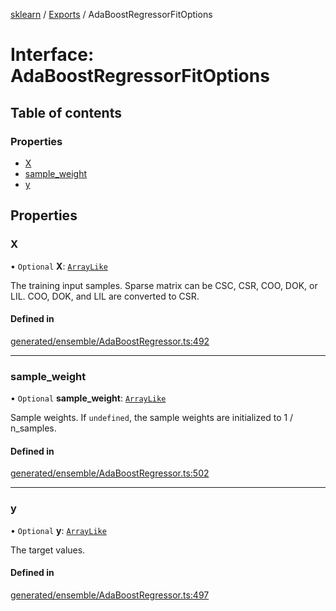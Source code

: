[sklearn](../readme.md) / [Exports](../modules.md) / AdaBoostRegressorFitOptions

# Interface: AdaBoostRegressorFitOptions

## Table of contents

### Properties

- [X](AdaBoostRegressorFitOptions.md#x)
- [sample\_weight](AdaBoostRegressorFitOptions.md#sample_weight)
- [y](AdaBoostRegressorFitOptions.md#y)

## Properties

### X

• `Optional` **X**: [`ArrayLike`](../modules.md#arraylike)

The training input samples. Sparse matrix can be CSC, CSR, COO, DOK, or LIL. COO, DOK, and LIL are converted to CSR.

#### Defined in

[generated/ensemble/AdaBoostRegressor.ts:492](https://github.com/transitive-bullshit/scikit-learn-ts/blob/367336a/packages/sklearn/src/generated/ensemble/AdaBoostRegressor.ts#L492)

___

### sample\_weight

• `Optional` **sample\_weight**: [`ArrayLike`](../modules.md#arraylike)

Sample weights. If `undefined`, the sample weights are initialized to 1 / n\_samples.

#### Defined in

[generated/ensemble/AdaBoostRegressor.ts:502](https://github.com/transitive-bullshit/scikit-learn-ts/blob/367336a/packages/sklearn/src/generated/ensemble/AdaBoostRegressor.ts#L502)

___

### y

• `Optional` **y**: [`ArrayLike`](../modules.md#arraylike)

The target values.

#### Defined in

[generated/ensemble/AdaBoostRegressor.ts:497](https://github.com/transitive-bullshit/scikit-learn-ts/blob/367336a/packages/sklearn/src/generated/ensemble/AdaBoostRegressor.ts#L497)
